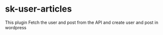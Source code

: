 # sk-user-articles
This plugin Fetch the user and post from the API and create user and post in wordpress
